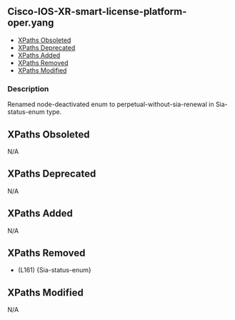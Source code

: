 ## Cisco-IOS-XR-smart-license-platform-oper.yang

- [XPaths Obsoleted](#xpaths-obsoleted)
- [XPaths Deprecated](#xpaths-deprecated)
- [XPaths Added](#xpaths-added)
- [XPaths Removed](#xpaths-removed)
- [XPaths Modified](#xpaths-modified)

### Description

Renamed node-deactivated enum to perpetual-without-sia-renewal in Sia-status-enum type.

## XPaths Obsoleted

N/A

## XPaths Deprecated

N/A

## XPaths Added

N/A

## XPaths Removed

- (L161)	{Sia-status-enum}

## XPaths Modified

N/A

